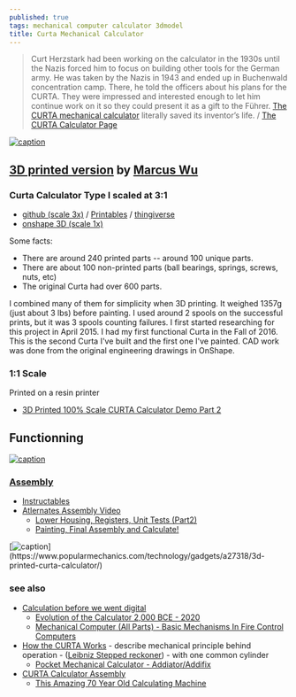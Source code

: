 ```yaml
---
published: true
tags: mechanical computer calculator 3dmodel
title: Curta Mechanical Calculator
---
```

> Curt Herzstark had been working on the calculator in the 1930s until the Nazis forced him to focus on building other tools for the German army. He was taken by the Nazis in 1943 and ended up in Buchenwald concentration camp. There, he told the officers about his plans for the CURTA. They were impressed and interested enough to let him continue work on it so they could present it as a gift to the Führer. [The CURTA mechanical calculator](http://hackaday.com/2014/09/16/retrotechtacular-the-curta-mechanical-calculator/) literally saved its inventor’s life. / [The CURTA Calculator Page](https://www.vcalc.net/cu.htm)

[![caption](https://www.vcalc.net/images2/Posters/Curta-German-Poster-Master21G-860x560.jpg)](https://www.vcalc.net/cu.htm)



## [3D printed version](http://hackaday.com/2017/07/17/3d-printed-math-grenade/) by  [Marcus Wu](https://wudev.digitaltorque.com/) 

### Curta Calculator Type I scaled at 3:1
- [github (scale 3x)](https://github.com/marcuswu/Curta-Type-I-3x) / [Printables](https://www.printables.com/model/158740-curta-calculator-type-i-scaled-at-31/remixes) / [thingiverse](https://www.thingiverse.com/thing:1943171)
- [onshape 3D (scale 1x)](https://cad.onshape.com/documents/56ab5570e4b0d9659037a1cf/w/9f078541afd347bb397e344f/e/2b386be0c67cfb2a94581ba7)

Some facts: 
- There are around 240 printed parts -- around 100 unique parts. 
- There are about 100 non-printed parts (ball bearings, springs, screws, nuts, etc) 
- The original Curta had over 600 parts. 
    
I combined many of them for simplicity when 3D printing. It weighed 1357g (just about 3 lbs) before painting. I used around 2 spools on the successful prints, but it was 3 spools counting failures. I first started researching for this project in April 2015. I had my first functional Curta in the Fall of 2016. This is the second Curta I've built and the first one I've painted. CAD work was done from the original engineering drawings in OnShape.

### 1:1 Scale
Printed on a resin printer
- [3D Printed 100% Scale CURTA Calculator Demo Part 2](https://www.youtube.com/watch?v=KQf37PwH8C4)

## Functionning

[![caption](https://img.youtube.com/vi/ShFkJgck6Pw/0.jpg)](https://www.youtube.com/watch?v=ShFkJgck6Pw)

### [Assembly](https://www.youtube.com/watch?v=zh2Z11miQ0w)

- [Instructables](https://www.instructables.com/Build-a-3D-Printed-Curta-Calculator/)
- [Atlernates Assembly Video](https://www.youtube.com/watch?v=f_BKrc08eEw)
	- [Lower Housing, Registers, Unit Tests (Part2)](https://www.youtube.com/watch?v=tw5emU9Ka6g)
    - [Painting, Final Assembly and Calculate!](https://www.youtube.com/watch?v=4fJvsrygeDU)

[![caption](https://hips.hearstapps.com/pop.h-cdn.co/assets/17/28/1500144802-mar1.jpg?resize=980:*)](https://www.popularmechanics.com/technology/gadgets/a27318/3d-printed-curta-calculator/)

### see also
- [	Calculation before we went digital ](https://news.ycombinator.com/item?id=38652773)
	- [Evolution of the Calculator 2,000 BCE - 2020](https://www.youtube.com/watch?v=LLhBjsOCM-I)
    - [Mechanical Computer (All Parts) - Basic Mechanisms In Fire Control Computers](https://www.youtube.com/watch?v=s1i-dnAH9Y4)
- [How the CURTA Works](https://www.youtube.com/watch?v=loI1Kwed8Pk) - describe mechanical principle behind operation - ([Leibniz Stepped reckoner](https://en.wikipedia.org/wiki/Stepped_reckoner)) - with one common cylinder
	- [Pocket Mechanical Calculator - Addiator/Addifix](https://www.youtube.com/watch?v=cT8fSGHHiAs)
- [CURTA Calculator Assembly](https://www.youtube.com/watch?v=AnTb26WHx2Q&t=378s)
	- [This Amazing 70 Year Old Calculating Machine](https://www.youtube.com/watch?v=Vh0NLgbuioE)
